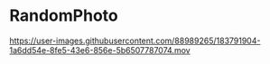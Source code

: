 # RandomPhoto


https://user-images.githubusercontent.com/88989265/183791904-1a6dd54e-8fe5-43e6-856e-5b6507787074.mov

